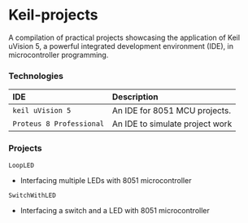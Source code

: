 # Keil-projects

A compilation of practical projects showcasing the application of Keil uVision 5, a powerful integrated development environment (IDE), in microcontroller programming.

### Technologies


| IDE | Description |
| :-------- | :------------------------- |
| `keil uVision 5`  | An IDE for 8051 MCU projects. |
| `Proteus 8 Professional`  | An IDE to simulate project work |

### Projects

`LoopLED`

- Interfacing multiple LEDs with 8051 microcontroller

`SwitchWithLED`

- Interfacing a switch and a LED with 8051 microcontroller
